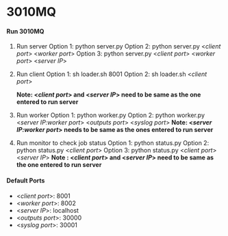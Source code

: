 # 3010MQ
#### Run 3010MQ
1. Run server
    Option 1: python server.py 
    Option 2: python server.py <_client port_> <_worker port_>
    Option 3: python server.py <_client port_> <_worker port_> <_server IP_>

2. Run client
   Option 1: sh loader.sh 8001
   Option 2: sh loader.sh <_client port_>
  
    **Note: <_client port_> and <_server IP_> need to be same as the one entered to run server**

3. Run worker
   Option 1: python worker.py 
   Option 2: python worker.py <_server IP:worker port_> <_outputs port_> <_syslog port_>
    **Note: <_server IP:worker port_> needs to be same as the ones entered to run server**

4. Run monitor to check job status
    Option 1: python status.py
    Option 2: python status.py <_client port_>
    Option 3: python status.py <_client port_> <_server IP_>
    **Note : <_client port_> and <_server IP_> need to be same as the one entered to run server**
#### Default Ports
- <_client port_>: 8001
- <_worker port_>: 8002
- <_server IP_>: localhost
- <_outputs port_>: 30000
- <_syslog port_>: 30001
